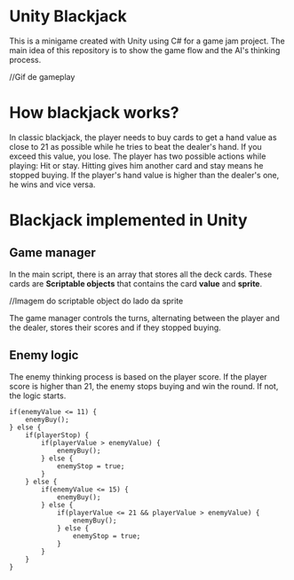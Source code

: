 # Unity Blackjack
This is a minigame created with Unity using C# for a game jam project.
The main idea of this repository is to show the game flow and the AI's thinking process.

//Gif de gameplay

# How blackjack works?
In classic blackjack, the player needs to buy cards to get a hand value as close to 21 as possible while he tries to beat the dealer's hand. If you exceed this value, you lose.
The player has two possible actions while playing: Hit or stay. Hitting gives him another card and stay means he stopped buying.
If the player's hand value is higher than the dealer's one, he wins and vice versa.

# Blackjack implemented in Unity
## Game manager
In the main script, there is an array that stores all the deck cards. These cards are **Scriptable objects** that contains the card **value** and **sprite**.

//Imagem do scriptable object do lado da sprite

The game manager controls the turns, alternating between the player and the dealer, stores their scores and if they stopped buying.

## Enemy logic
The enemy thinking process is based on the player score. If the player score is higher than 21, the enemy stops buying and win the round. If not, the logic starts.
```
if(enemyValue <= 11) {
    enemyBuy();
} else {
    if(playerStop) {
        if(playerValue > enemyValue) {
            enemyBuy();
        } else {
            enemyStop = true;
        }
    } else {
        if(enemyValue <= 15) {
            enemyBuy();
        } else {
            if(playerValue <= 21 && playerValue > enemyValue) {
                enemyBuy();
            } else {
                enemyStop = true;
            }
        }
    }
}
```
